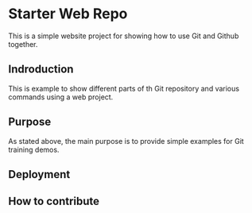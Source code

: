 # Starter Web Repo

This is a simple website project for showing how to use Git and Github together.

## Indroduction

This is example to show different parts of th Git repository and various commands using a web project.

## Purpose

As stated above, the main purpose is to provide simple examples for Git training demos.

## Deployment

## How to contribute